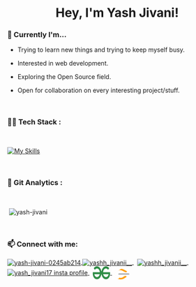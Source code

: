 <h1 align="center">Hey, I'm Yash Jivani! </h1>

<!-- about text /////////////////////////////////////////////////////// -->

### 📌 Currently I'm...

 - Trying to learn new things and trying to keep myself busy.
 
 - Interested in web development.

 - Exploring the Open Source field.
 
 - Open for collaboration on every interesting project/stuff.

<br/>

<!-- tech stack /////////////////////////////////////////////////////// -->

### 👨‍💻  Tech Stack : 
<br/>

[![My Skills](https://skillicons.dev/icons?i=html,css,js,bootstrap,tailwindcss,sass,react,redux,materialui,nodejs,express,mongodb,mysql,postman,netlify,c,cpp,python,git,linux)](https://github.com/yash-jivani)



<!-- git analytics /////////////////////////////////////////////////////// -->
<br/>

<h3>🤖 Git Analytics :</h3>
<br/>


<p>&nbsp;<img align="center" src="https://github-readme-stats.vercel.app/api?username=yash-jivani&show_icons=true&locale=en" alt="yash-jivani" /></p>


  
<!-- Connect with me /////////////////////////////////////////////////////// -->
<br/>

### 📫 Connect with me:
<p align="left">

<a href="https://linkedin.com/in/yash-jivani-0245ab214" target="blank">
    <img align="center" src="https://raw.githubusercontent.com/rahuldkjain/github-profile-readme-generator/master/src/images/icons/Social/linked-in-alt.svg" alt="yash-jivani-0245ab214" height="30" width="40" />
</a>
<a href="https://www.instagram.com/yash_jivani17" target="blank">
    <img align="center" src="https://raw.githubusercontent.com/rahuldkjain/github-profile-readme-generator/master/src/images/icons/Social/instagram.svg" alt="yashh_jivanii__" height="30" width="40" />
</a>&nbsp;
<a href="mailto:yashjivani17@gmail.com" target="blank">
    <img align="center" src="https://mailmeteor.com/logos/assets/PNG/Gmail_Logo_256px.png" alt="yashh_jivanii__" height="28" width="40" />
</a>&nbsp;
<a href="https://twitter.com/yashjivani17" target="blank">
    <img align="center" src="https://img.icons8.com/fluency/452/twitter.png" alt="yash_jivani17 insta profile" width="40" />
</a>&nbsp;
<a href="https://auth.geeksforgeeks.org/user/yashjivani17" target="blank">
    <img align="center" src="https://raw.githubusercontent.com/SubhadeepZilong/SubhadeepZilong/main/icons/Social/geeks-for-geeks.svg" alt="Yash gfg profile" height="30" width="40" />
</a>
<a href="https://leetcode.com/yash-jivani17" target="blank">
    <img align="center" src="https://raw.githubusercontent.com/SubhadeepZilong/SubhadeepZilong/main/icons/Social/leet-code.svg" alt="Yash leetcode profile" height="30" width="40" />
</a>

</p>
